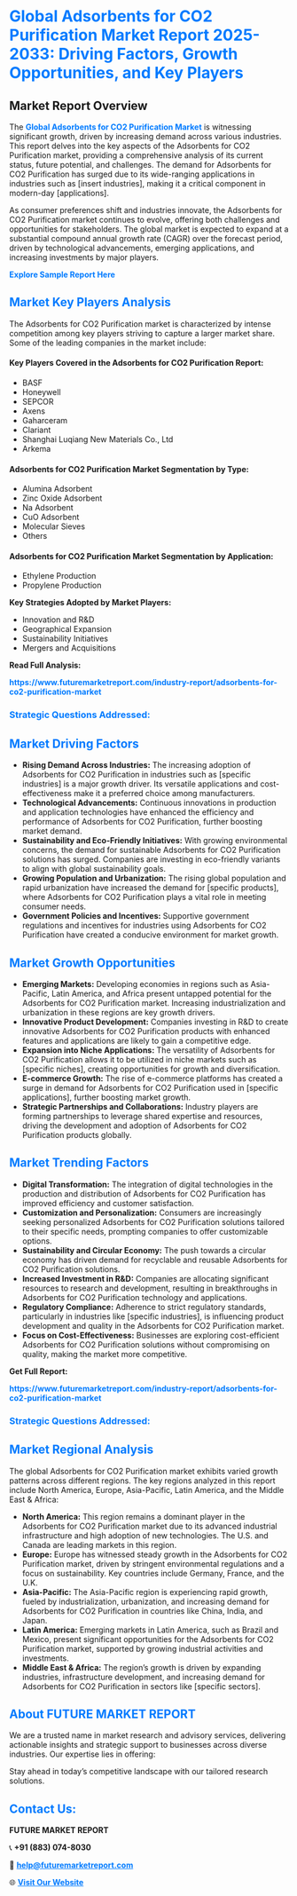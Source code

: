 <h1 style="color: #007BFF;">Global Adsorbents for CO2 Purification Market Report 2025-2033: Driving Factors, Growth Opportunities, and Key Players</h1>

<section id="overview">
<h2>Market Report Overview</h2>
<p>The <a href="https://www.futuremarketreport.com/industry-report/adsorbents-for-co2-purification-market" style="color: #007BFF; text-decoration: none;"><strong>Global Adsorbents for CO2 Purification Market</strong></a> is witnessing significant growth, driven by increasing demand across various industries. This report delves into the key aspects of the Adsorbents for CO2 Purification market, providing a comprehensive analysis of its current status, future potential, and challenges. The demand for Adsorbents for CO2 Purification has surged due to its wide-ranging applications in industries such as [insert industries], making it a critical component in modern-day [applications].</p>
<p>As consumer preferences shift and industries innovate, the Adsorbents for CO2 Purification market continues to evolve, offering both challenges and opportunities for stakeholders. The global market is expected to expand at a substantial compound annual growth rate (CAGR) over the forecast period, driven by technological advancements, emerging applications, and increasing investments by major players.</p>
</section>

<section id="overview">
<p><a href="https://www.futuremarketreport.com/request-sample/reportId=34951" style="color: #007BFF; text-decoration: none;"><strong>Explore Sample Report Here</strong></a></p>
</section>

<section id="key-players">
<h2 style="color: #007BFF;">Market Key Players Analysis</h2>
<p>The Adsorbents for CO2 Purification market is characterized by intense competition among key players striving to capture a larger market share. Some of the leading companies in the market include:</p>
<h4>Key Players Covered in the Adsorbents for CO2 Purification Report:</h4>
<ul><li>BASF</li><li>Honeywell</li><li>SEPCOR</li><li>Axens</li><li>Gaharceram</li><li>Clariant</li><li>Shanghai Luqiang New Materials Co., Ltd</li><li>Arkema</li></ul>
<h4>Adsorbents for CO2 Purification Market Segmentation by Type:</h4>
<ul><li>Alumina Adsorbent</li><li>Zinc Oxide Adsorbent</li><li>Na Adsorbent</li><li>CuO Adsorbent</li><li>Molecular Sieves</li><li>Others</li></ul>

<h4>Adsorbents for CO2 Purification Market Segmentation by Application:</h4>
<ul><li>Ethylene Production</li><li>Propylene Production</li></ul>
<p><strong>Key Strategies Adopted by Market Players:</strong></p>
<ul>
<li>Innovation and R&D</li>
<li>Geographical Expansion</li>
<li>Sustainability Initiatives</li>
<li>Mergers and Acquisitions</li>
</ul>
</section>

<section>
<p><strong>Read Full Analysis: </strong></p><a href="https://www.futuremarketreport.com/industry-report/adsorbents-for-co2-purification-market" style="color: #007BFF; text-decoration: none;"><strong>https://www.futuremarketreport.com/industry-report/adsorbents-for-co2-purification-market</strong></a>
<h3 style="color: #007BFF;">Strategic Questions Addressed:</h3>
</section>

<section id="driving-factors">
<h2 style="color: #007BFF;">Market Driving Factors</h2>
<ul>
<li><strong>Rising Demand Across Industries:</strong> The increasing adoption of Adsorbents for CO2 Purification in industries such as [specific industries] is a major growth driver. Its versatile applications and cost-effectiveness make it a preferred choice among manufacturers.</li>
<li><strong>Technological Advancements:</strong> Continuous innovations in production and application technologies have enhanced the efficiency and performance of Adsorbents for CO2 Purification, further boosting market demand.</li>
<li><strong>Sustainability and Eco-Friendly Initiatives:</strong> With growing environmental concerns, the demand for sustainable Adsorbents for CO2 Purification solutions has surged. Companies are investing in eco-friendly variants to align with global sustainability goals.</li>
<li><strong>Growing Population and Urbanization:</strong> The rising global population and rapid urbanization have increased the demand for [specific products], where Adsorbents for CO2 Purification plays a vital role in meeting consumer needs.</li>
<li><strong>Government Policies and Incentives:</strong> Supportive government regulations and incentives for industries using Adsorbents for CO2 Purification have created a conducive environment for market growth.</li>
</ul>
</section>

<section id="growth-opportunities">
<h2 style="color: #007BFF;">Market Growth Opportunities</h2>
<ul>
<li><strong>Emerging Markets:</strong> Developing economies in regions such as Asia-Pacific, Latin America, and Africa present untapped potential for the Adsorbents for CO2 Purification market. Increasing industrialization and urbanization in these regions are key growth drivers.</li>
<li><strong>Innovative Product Development:</strong> Companies investing in R&D to create innovative Adsorbents for CO2 Purification products with enhanced features and applications are likely to gain a competitive edge.</li>
<li><strong>Expansion into Niche Applications:</strong> The versatility of Adsorbents for CO2 Purification allows it to be utilized in niche markets such as [specific niches], creating opportunities for growth and diversification.</li>
<li><strong>E-commerce Growth:</strong> The rise of e-commerce platforms has created a surge in demand for Adsorbents for CO2 Purification used in [specific applications], further boosting market growth.</li>
<li><strong>Strategic Partnerships and Collaborations:</strong> Industry players are forming partnerships to leverage shared expertise and resources, driving the development and adoption of Adsorbents for CO2 Purification products globally.</li>
</ul>
</section>

<section id="trending-factors">
<h2 style="color: #007BFF;">Market Trending Factors</h2>
<ul>
<li><strong>Digital Transformation:</strong> The integration of digital technologies in the production and distribution of Adsorbents for CO2 Purification has improved efficiency and customer satisfaction.</li>
<li><strong>Customization and Personalization:</strong> Consumers are increasingly seeking personalized Adsorbents for CO2 Purification solutions tailored to their specific needs, prompting companies to offer customizable options.</li>
<li><strong>Sustainability and Circular Economy:</strong> The push towards a circular economy has driven demand for recyclable and reusable Adsorbents for CO2 Purification solutions.</li>
<li><strong>Increased Investment in R&D:</strong> Companies are allocating significant resources to research and development, resulting in breakthroughs in Adsorbents for CO2 Purification technology and applications.</li>
<li><strong>Regulatory Compliance:</strong> Adherence to strict regulatory standards, particularly in industries like [specific industries], is influencing product development and quality in the Adsorbents for CO2 Purification market.</li>
<li><strong>Focus on Cost-Effectiveness:</strong> Businesses are exploring cost-efficient Adsorbents for CO2 Purification solutions without compromising on quality, making the market more competitive.</li>
</ul>
</section>

<section>
<p><strong>Get Full Report: </strong></p><a href="https://www.futuremarketreport.com/industry-report/adsorbents-for-co2-purification-market" style="color: #007BFF; text-decoration: none;"><strong>https://www.futuremarketreport.com/industry-report/adsorbents-for-co2-purification-market</strong></a>
<h3 style="color: #007BFF;">Strategic Questions Addressed:</h3>
</section>


<section id="regional-analysis">
<h2 style="color: #007BFF;">Market Regional Analysis</h2>
<p>The global Adsorbents for CO2 Purification market exhibits varied growth patterns across different regions. The key regions analyzed in this report include North America, Europe, Asia-Pacific, Latin America, and the Middle East & Africa:</p>
<ul>
<li><strong>North America:</strong> This region remains a dominant player in the Adsorbents for CO2 Purification market due to its advanced industrial infrastructure and high adoption of new technologies. The U.S. and Canada are leading markets in this region.</li>
<li><strong>Europe:</strong> Europe has witnessed steady growth in the Adsorbents for CO2 Purification market, driven by stringent environmental regulations and a focus on sustainability. Key countries include Germany, France, and the U.K.</li>
<li><strong>Asia-Pacific:</strong> The Asia-Pacific region is experiencing rapid growth, fueled by industrialization, urbanization, and increasing demand for Adsorbents for CO2 Purification in countries like China, India, and Japan.</li>
<li><strong>Latin America:</strong> Emerging markets in Latin America, such as Brazil and Mexico, present significant opportunities for the Adsorbents for CO2 Purification market, supported by growing industrial activities and investments.</li>
<li><strong>Middle East & Africa:</strong> The region’s growth is driven by expanding industries, infrastructure development, and increasing demand for Adsorbents for CO2 Purification in sectors like [specific sectors].</li>
</ul>
</section>

<footer>
<h2 style="color: #007BFF;">About FUTURE MARKET REPORT</h2>
<p>We are a trusted name in market research and advisory services, delivering actionable insights and strategic support to businesses across diverse industries. Our expertise lies in offering:</p>

<p>Stay ahead in today’s competitive landscape with our tailored research solutions.</p>

<h2 style="color: #007BFF;">Contact Us:</h2>
<p><strong>FUTURE MARKET REPORT</strong></p>
<p>📞 <strong>+91 (883) 074-8030</strong></p>
<p>📧 <strong><a href="mailto:help@futuremarketreport.com" style="color: #007BFF;">help@futuremarketreport.com</a></strong></p>
<p>🌐 <strong><a href="https://www.futuremarketreport.com/" style="color: #007BFF;">Visit Our Website</a></strong></p>
</footer>
